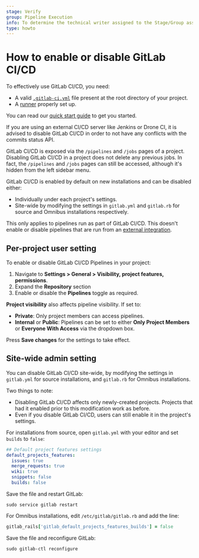 ```yaml
---
stage: Verify
group: Pipeline Execution
info: To determine the technical writer assigned to the Stage/Group associated with this page, see https://about.gitlab.com/handbook/engineering/ux/technical-writing/#assignments
type: howto
---
```


# How to enable or disable GitLab CI/CD

To effectively use GitLab CI/CD, you need:

- A valid [`.gitlab-ci.yml`](yaml/README.md) file present at the root directory
  of your project.
- A [runner](runners/README.md) properly set up.

You can read our [quick start guide](quick_start/index.md) to get you started.

If you are using an external CI/CD server like Jenkins or Drone CI, it is advised
to disable GitLab CI/CD in order to not have any conflicts with the commits status
API.

GitLab CI/CD is exposed via the `/pipelines` and `/jobs` pages of a project.
Disabling GitLab CI/CD in a project does not delete any previous jobs.
In fact, the `/pipelines` and `/jobs` pages can still be accessed, although
it's hidden from the left sidebar menu.

GitLab CI/CD is enabled by default on new installations and can be disabled
either:

- Individually under each project's settings.
- Site-wide by modifying the settings in `gitlab.yml` and `gitlab.rb` for source
  and Omnibus installations respectively.

This only applies to pipelines run as part of GitLab CI/CD. This doesn't enable or disable
pipelines that are run from an [external integration](../user/project/integrations/overview.md#integrations-listing).

## Per-project user setting

To enable or disable GitLab CI/CD Pipelines in your project:

1. Navigate to **Settings > General > Visibility, project features, permissions**.
1. Expand the **Repository** section
1. Enable or disable the **Pipelines** toggle as required.

**Project visibility** also affects pipeline visibility. If set to:

- **Private**: Only project members can access pipelines.
- **Internal** or **Public**: Pipelines can be set to either **Only Project Members**
  or **Everyone With Access** via the dropdown box.

Press **Save changes** for the settings to take effect.

## Site-wide admin setting

You can disable GitLab CI/CD site-wide, by modifying the settings in `gitlab.yml`
for source installations, and `gitlab.rb` for Omnibus installations.

Two things to note:

- Disabling GitLab CI/CD affects only newly-created projects. Projects that
  had it enabled prior to this modification work as before.
- Even if you disable GitLab CI/CD, users can still enable it in the
  project's settings.

For installations from source, open `gitlab.yml` with your editor and set
`builds` to `false`:

```yaml
## Default project features settings
default_projects_features:
  issues: true
  merge_requests: true
  wiki: true
  snippets: false
  builds: false
```

Save the file and restart GitLab:

```shell
sudo service gitlab restart
```

For Omnibus installations, edit `/etc/gitlab/gitlab.rb` and add the line:

```ruby
gitlab_rails['gitlab_default_projects_features_builds'] = false
```

Save the file and reconfigure GitLab:

```shell
sudo gitlab-ctl reconfigure
```

<!-- ## Troubleshooting

Include any troubleshooting steps that you can foresee. If you know beforehand what issues
one might have when setting this up, or when something is changed, or on upgrading, it's
important to describe those, too. Think of things that may go wrong and include them here.
This is important to minimize requests for support, and to avoid doc comments with
questions that you know someone might ask.

Each scenario can be a third-level heading, e.g. `### Getting error message X`.
If you have none to add when creating a doc, leave this section in place
but commented out to help encourage others to add to it in the future. -->
